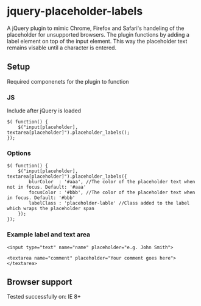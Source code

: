 jquery-placeholder-labels
=========================

A jQuery plugin to mimic Chrome, Firefox and Safari's handeling of the placeholder for unsupported browsers. The plugin functions by adding a label element on top of the input element. This way the placeholder text remains visable until a character is entered.

Setup
-----
Required componenets for the plugin to function

### JS
Include after jQuery is loaded

	$( function() {
		$("input[placeholder], textarea[placeholder]").placeholder_labels();
	});
	
### Options

	$( function() {
		$("input[placeholder], textarea[placeholder]").placeholder_labels({
			blurColor  : '#aaa', //The color of the placeholder text when not in focus. Default: '#aaa'
			focusColor : '#bbb', //The color of the placeholder text when in focus. Default: '#bbb'
			labelClass : 'placeholder-lable' //Class added to the label which wraps the placeholder span
		});
	});

### Example label and text area
	<input type="text" name="name" placeholder="e.g. John Smith">

	<textarea name="comment" placeholder="Your comment goes here"></textarea>


Browser support
---------------
Tested successfully on:
IE 8+


